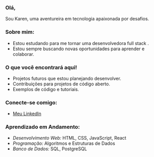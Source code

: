 ### Olá,

Sou Karen, uma aventureira em tecnologia apaixonada por desafios.

### Sobre mim:

* Estou estudando para me tornar uma desenvolvedora full stack  .
* Estou sempre buscando novas oportunidades para aprender e colaborar.

### O que você encontrará aqui!

* Projetos futuros que estou planejando desenvolver.
* Contribuições para projetos de código aberto.
* Exemplos de código e tutoriais.

### Conecte-se comigo:

* [Meu LinkedIn](https://www.linkedin.com/in/karen-menezes-77a185341/)

### Aprendizado em Andamento:

* *Desenvolvimento Web:* HTML, CSS, JavaScript, React
* *Programação:*  Algoritmos e Estruturas de Dados
* *Banco de Dados:* SQL, PostgreSQL
